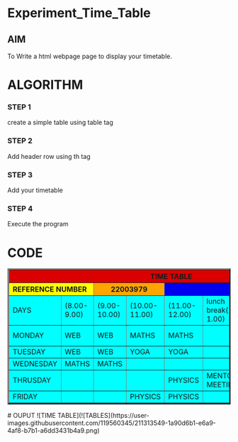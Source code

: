 # Experiment_Time_Table

## AIM
To Write a html webpage page to display your timetable.

# ALGORITHM
### STEP 1
create a simple table using table tag
### STEP 2
Add header row using th tag
### STEP 3
Add your timetable
### STEP 4
Execute the program

# CODE
<TABLE BORDER="3" width="750" bgcolor="cyan" cellspacing="10" cellpadding="10"> 
<TR> 
	<TH colspan="8" align="center" bgcolor="DARK BLUE">TIME TABLE</TH>
</TR>   
<TR> 
      <TH colspan="2" align="left" bgcolor="YELLOW">REFERENCE NUMBER</TH>
      <TH colspan="2" align="center" bgcolor="ORANGE">22003979</TH>
      <TH colspan="2" align="right" bgcolor="LIGHT green">NAME</TH>
      <TH colspan="2" align="right" bgcolor="pink">BHARADWAJ</TH>
</TR>
<TR>
	<TD width="25%">DAYS</TD> 
	<TD width="25%">(8.00-9.00)</TD>
	<TD width="25%">(9.00-10.00)</TD>
      <TD width="25%">(10.00-11.00)</TD>
      <TD width="25%">(11.00-12.00)</TD>
      <TD width="25%">lunch break(12.00-1.00)</TD>
      <TD width="25%">(1.00-2.00)</TD>
      <TD width="25%">(2.00-3.00)</TD>
      <TD width="25%">(3.00-4.00)</TD>
      <TD width="25%">(4.00-5.00)</TD>

</TR>
<TR>
      <TD width="25%">MONDAY</TD>
      <TD width="25%">WEB</TD>
      <TD width="25%">WEB</TD>
      <TD width="25%">MATHS</TD>
      <TD width="25%">MATHS</TD>
      <TD width="25%">      </TD>
      <TD width="25%">SOFT SKILLS</TD>
      <TD width="25%">SOFT SKILLS</TD>
      <TD width="25%">GERMAN</TD>
      <TD width="25%">GERMAN</TD>
</TR>
<TR>
      <TD width="25%">TUESDAY</TD>
      <TD width="25%">WEB</TD>
      <TD width="25%">WEB</TD>
      <TD width="25%">YOGA</TD>
      <TD width="25%">YOGA</TD>
      <TD width="25%">      </TD>
      <TD width="25%">ENGLISH</TD>
      <TD width="25%">ENGLISH</TD>
      <TD width="25%">PYTHON</TD>
      <TD width="25%">PYTHON</TD>
</TR>
<TR>
      <TD width="25%">WEDNESDAY</TD>
      <TD width="25%">MATHS</TD>
      <TD width="25%">MATHS</TD>
      <TD width="25%">   </TD>
      <TD width="25%">   </TD>
      <TD width="25%">   </TD>
      <TD width="25%">   </TD>
      <TD width="25%">   </TD>
      <TD width="25%">   </TD>
      <TD width="25%">   </TD>
</TR>
<TR>
      <TD width="25%">THRUSDAY</TD>
      <TD width="25%">    </TD>
      <TD width="25%">   </TD>
      <TD width="25%">  </TD>
      <TD width="25%">PHYSICS</TD>
      <TD width="25%">MENTOR MEETING</TD>
      <TD width="25%">GERMAN</TD>
      <TD width="25%">GERMAN</TD>
      <TD width="25%">PYTHON</TD>
      <TD width="25%">PYTHON</TD>
</TR>
<TR>
      <TD width="25%">FRIDAY</TD>
      <TD width="25%">    </TD>
      <TD width="25%">    </TD>
      <TD width="25%">PHYSICS</TD>
      <TD width="25%">PHYSICS</TD>
      <TD width="25%">      </TD>
      <TD width="25%">WEB</TD>
      <TD width="25%">WEB</TD>
      <TD width="25%">ENGLISH</TD>
      <TD width="25%">ENGLISH</TD>
 </TR>
</TABLE>
# OUPUT
![TIME TABLE](![TABLES](https://user-images.githubusercontent.com/119560345/211313549-1a90d6b1-e6a9-4af8-b7b1-a6dd3431b4a9.png)

